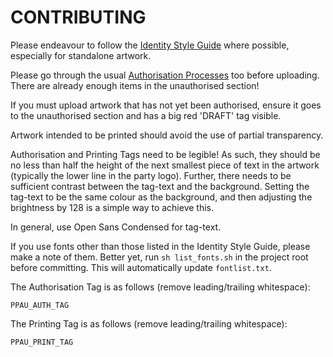 # CONTRIBUTING 

Please endeavour to follow the [Identity Style Guide](https://pirateparty.org.au/wiki/Identity_Style_Guide) where possible, especially for standalone artwork. 

Please go through the usual [Authorisation Processes](https://pirateparty.org.au/wiki/Authorisation_processes) too before uploading. There are already enough items in the unauthorised section!

If you must upload artwork that has not yet been authorised, ensure it goes to the unauthorised section and has a big red 'DRAFT' tag visible.

Artwork intended to be printed should avoid the use of partial transparency. 

Authorisation and Printing Tags need to be legible! As such, they should be no less than half the height of the next smallest piece of text in the artwork (typically the lower line in the party logo). Further, there needs to be sufficient contrast between the tag-text and the background. Setting the tag-text to be the same colour as the background, and then adjusting the brightness by 128 is a simple way to achieve this. 

In general, use Open Sans Condensed for tag-text. 

If you use fonts other than those listed in the Identity Style Guide, please make a note of them. Better yet, run `sh list_fonts.sh` in the project root before committing. This will automatically update `fontlist.txt`. 

The Authorisation Tag is as follows (remove leading/trailing whitespace): 

    PPAU_AUTH_TAG
    
The Printing Tag is as follows (remove leading/trailing whitespace):

    PPAU_PRINT_TAG



